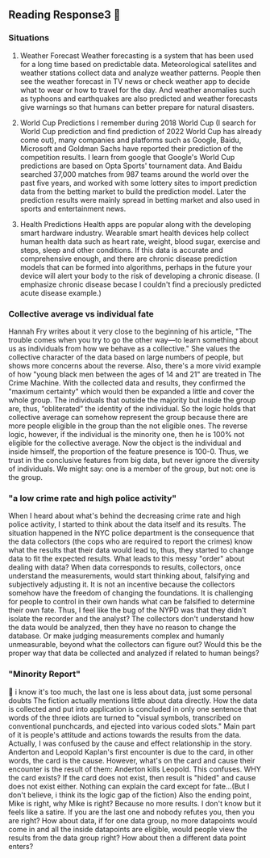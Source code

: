 ## Reading Response3 :open_book:

### Situations
1. Weather Forecast
Weather forecasting is a system that has been used for a long time based on predictable data. Meteorological satellites and weather stations collect data and analyze weather patterns. People then see the weather forecast in TV news or check weather app to decide what to wear or how to travel for the day. And weather anomalies such as typhoons and earthquakes are also predicted and weather forecasts give warnings so that humans can better prepare for natural disasters.

2. World Cup Predictions
I remember during 2018 World Cup (I search for World Cup prediction and find prediction of 2022 World Cup has already come out), many companies and platforms such as Google, Baidu, Microsoft and Goldman Sachs have reported their prediction of the competition results. I learn from google that Google's World Cup predictions are based on Opta Sports' tournament data. And Baidu searched 37,000 matches from 987 teams around the world over the past five years, and worked with some lottery sites to import prediction data from the betting market to build the prediction model. Later the prediction results were mainly spread in betting market and also used in sports and entertainment news. 

3. Health Predictions
Health apps are popular along with the developing smart hardware industry. Wearable smart health devices help collect human health data such as heart rate, weight, blood sugar, exercise and steps, sleep and other conditions. If this data is accurate and comprehensive enough, and there are chronic disease prediction models that can be formed into algorithms, perhaps in the future your device will alert your body to the risk of developing a chronic disease. (I emphasize chronic disease becase I couldn't find a preciously predicted acute disease example.)


### Collective average vs individual fate
Hannah Fry writes about it very close to the beginning of his article, "The trouble comes when you try to go the other way—to learn something about us as individuals from how we behave as a collective." She values the collective character of the data based on large numbers of people, but shows more concerns about the reverse. Also, there's a more vivid example of how "young black men between the ages of 14 and 21" are treated in The Crime Machine. With the collected data and results, they confirmed the "maximum certainty" which would then be expanded a little and cover the whole group. The individuals that outside the majority but inside the group are, thus, “obliterated” the identity of the individual. So the logic holds that collective average can somehow represent the group because there are more people eligible in the group than the not eligible ones. The reverse logic, however, if the individual is the minority one, then he is 100% not eligible for the collective average. Now the object is the individual and inside himself, the proportion of the feature presence is 100-0. Thus, we trust in the conclusive features from big data, but never ignore the diversity of individuals. We might say: one is a member of the group, but not: one is the group.


### "a low crime rate and high police activity"
When I heard about what's behind the decreasing crime rate and high police activity, I started to think about the data itself and its results. The situation happened in the NYC police department is the consequence that the data collectors (the cops who are required to report the crimes) know what the results that their data would lead to, thus, they started to change data to fit the expected results. What leads to this messy "order" about dealing with data? When data corresponds to results, collectors, once understand the measurements, would start thinking about, falsifying and subjectively adjusting it. It is not an incentive because the collectors somehow have the freedom of changing the foundations. It is challenging for people to control in their own hands what can be falsified to determine their own fate. Thus, I feel like the bug of the NYPD was that they didn't isolate the recorder and the analyst? The collectors don't understand how the data would be analyzed, then they have no reason to change the database. Or make judging measurements complex and humanly unmeasurable, beyond what the collectors can figure out? Would this be the proper way that data be collected and analyzed if related to human beings?


### "Minority Report" 
:speak_no_evil: i know it's too much, the last one is less about data, just some personal doubts
The fiction actually mentions little about data directly. How the data is collected and put into application is concluded in only one sentence that words of the three idiots are turned to "visual symbols, transcribed on conventional punchcards, and ejected into various coded slots." Main part of it is people's attitude and actions towards the results from the data. Actually, I was confused by the cause and effect relationship in the story. Anderton and Leopold Kaplan's first encounter is due to the card, in other words, the card is the cause. However, what's on the card and cause their encounter is the result of them: Anderton kills Leopold. This confuses. WHY the card exists? If the card does not exist, then result is "hided" and cause does not exist either. Nothing can explain the card except for fate...(But I don't believe, i think its the logic gap of the fiction) Also the ending point, Mike is right, why Mike is right? Because no more results. I don't know but it feels like a satire. If you are the last one and nobody refutes you, then you are right? How about data, if for one data group, no more datapoints would come in and all the inside datapoints are eligible, would people view the results from the data group right? How about then a different data point enters? 